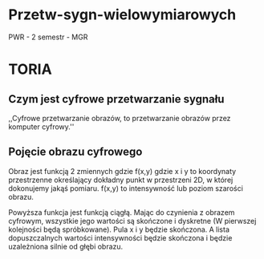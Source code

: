 # Przetw-sygn-wielowymiarowych
 PWR - 2 semestr - MGR


# TORIA

## Czym jest cyfrowe przetwarzanie sygnału 


,,Cyfrowe przetwarzanie obrazów, to przetwarzanie obrazów przez komputer cyfrowy.''


## Pojęcie obrazu cyfrowego

Obraz jest funkcją 2 zmiennych gdzie f(x,y) gdzie x i y to koordynaty przestrzenne określający dokładny punkt w przestrzeni 2D, w której dokonujemy jakąś pomiaru. f(x,y) to intensywność lub poziom szarości obrazu.

Powyższa funkcja jest funkcją ciągłą. Mając do czynienia z obrazem cyfrowym, wszystkie jego wartości są skończone i dyskretne (W pierwszej kolejności będą spróbkowane). Pula x i y będzie skończona. A lista dopuszczalnych wartości intensywności będzie skończona i będzie uzależniona silnie od głębi obrazu.


